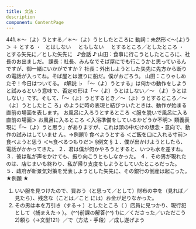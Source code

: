 ```yaml
---
title: 文法：
description
component: ContentPage
---
```



441.＊～（よ）うとする／＊～（よ）うとしたところに
動詞：未然形＜～(よ)う＞ ＋ とする ・
  とはしない  
  ともしない  
  とするところ／としたところ ・
  とする矢先に／とした矢先に  
♪会話 ♪
山田：食事に行こうとしたところに、社長のお出ましだ。 課長：社長、みんなでそば屋にでも行こうかと思っているんですが、御一緒にいかがですか？ 社長：外出しようとした矢先に先方から断りの電話が入ってね。そば屋とは渡りに船だ。僕がおごろう。 山田：こりゃしめたぞ！今日はついてる。
♯解説 ♭
「～（よ）うとする」は何かの動作をしようと試みるという意味で、否定の形は「～（よ）うとはしない／～ （よ）うとはしない」です。そして、「～（よ）うとするとき／～（よ）うとするところ／～（よ）うとしたとこ ろ」のように時の表現と結びついたときは、動作が始まる直前の場面を表します。
お風呂に入ろうとするところ ＜服を脱いで風呂に入る直前の場面＞ お風呂に入るところ ＜入浴準備をしているかどうか不明＞
類義表現に「～（よ）うと思う」がありますが、これは頭の中だけの想念・意向で、動作の試みはしていませ ん。→例題1)
食べようとする ＜ご飯を口に入れる寸前＞ 食べようと思う ＜≒食べるつもりだ＞
§例文 §
１．僕が出かけようとしたら、電話がかかってきた。
２．君は僕が何かやろうとすると、いつも水を差すね。
３．彼は私が声をかけても、振り向こうともしなかった。
４．その男が現れたのは、店じまいも終わり、私が帰り支度をしようとしていたところだった。
５．政府が新景気対策を発表しようとした矢先に、その銀行の倒産は起こった。
★例題 ★
1) いい服を見つけたので、買おう（と思って／として）財布の中を（見れば／見たら）、残念な（ことは／こと
には）お金が足りなかった。    
2) その男は本を万引き（する→ ）としたところ（ ）店員に見つかり、現行犯として（捕まえた→ ）。
(^^)前課の解答(^^)
1)に／くださった／いただこう
2)頼ら（→文型121）／で（方法・手段）／成し遂げよう
